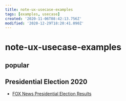 ```yaml
---
title: note-ux-usecase-examples
tags: [examples, usecase]
created: '2020-11-06T08:42:13.756Z'
modified: '2020-12-29T18:20:41.090Z'
---
```


# note-ux-usecase-examples

## popular

## Presidential Election 2020

- [FOX News Presidential Election Results](https://www.foxnews.com/elections/2020/general-results)
